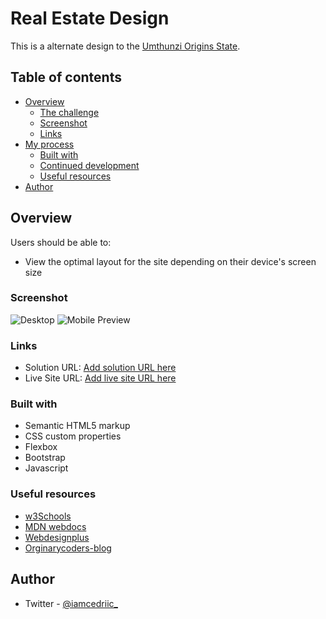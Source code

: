 # Real Estate Design

This is a alternate design to the [Umthunzi Origins State](https://foce.co.za/developments/umthunzi-origins/). 

## Table of contents

- [Overview](#overview)
  - [The challenge](#the-challenge)
  - [Screenshot](#screenshot)
  - [Links](#links)
- [My process](#my-process)
  - [Built with](#built-with)
  - [Continued development](#continued-development)
  - [Useful resources](#useful-resources)
- [Author](#author)

## Overview

Users should be able to:

- View the optimal layout for the site depending on their device's screen size

### Screenshot

![Desktop](preview-desktop.png)
![Mobile Preview](preview-mobile.png)

### Links

- Solution URL: [Add solution URL here](https://your-solution-url.com)
- Live Site URL: [Add live site URL here](https://your-live-site-url.com)

### Built with

- Semantic HTML5 markup
- CSS custom properties
- Flexbox
- Bootstrap
- Javascript

### Useful resources

- [w3Schools](https://www.w3schools.com)
- [MDN webdocs](https://www.developer.mozila.org) 
- [Webdesignplus](https://webdesign.tutsplus.com/tutorials/animate-on-scroll-with-javascript--cms-36671)
- [Orginarycoders-blog](https://ordinarycoders.com/blog/article/hero-banners)

## Author
- Twitter - [@iamcedriic_](https://www.twitter.com/iamcedriic_)
